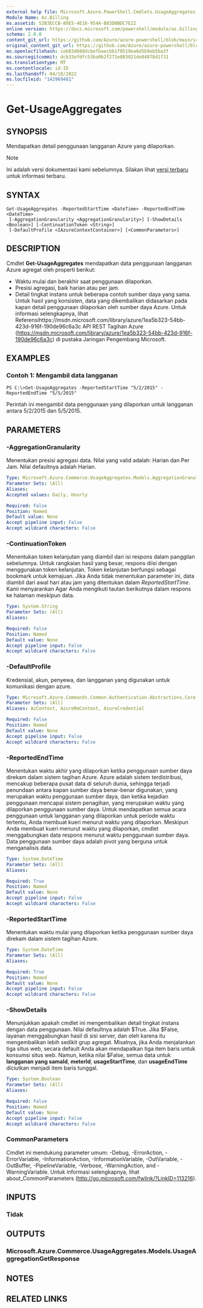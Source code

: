 ```yaml
---
external help file: Microsoft.Azure.PowerShell.Cmdlets.UsageAggregates.dll-Help.xml
Module Name: Az.Billing
ms.assetid: 52B3ECCB-80E5-4E16-954A-B83D0BDC7E22
online version: https://docs.microsoft.com/powershell/module/az.billing/get-usageaggregates
schema: 2.0.0
content_git_url: https://github.com/Azure/azure-powershell/blob/main/src/Billing/Billing/help/Get-UsageAggregates.md
original_content_git_url: https://github.com/Azure/azure-powershell/blob/main/src/Billing/Billing/help/Get-UsageAggregates.md
ms.openlocfilehash: ceb83d688dcbefbaecbb1f0519ea6d5b9eb5ba3f
ms.sourcegitcommit: dcb33efdfc53ba0b2f271e883021de84878d1f31
ms.translationtype: MT
ms.contentlocale: id-ID
ms.lasthandoff: 04/18/2022
ms.locfileid: "142969481"
---
```

# Get-UsageAggregates

## SYNOPSIS
Mendapatkan detail penggunaan langganan Azure yang dilaporkan.

> [!NOTE]
>Ini adalah versi dokumentasi kami sebelumnya. Silakan lihat [versi terbaru](/powershell/module/az.billing/get-usageaggregates) untuk informasi terbaru.

## SYNTAX

```
Get-UsageAggregates -ReportedStartTime <DateTime> -ReportedEndTime <DateTime>
 [-AggregationGranularity <AggregationGranularity>] [-ShowDetails <Boolean>] [-ContinuationToken <String>]
 [-DefaultProfile <IAzureContextContainer>] [<CommonParameters>]
```

## DESCRIPTION
Cmdlet **Get-UsageAggregates** mendapatkan data penggunaan langganan Azure agregat oleh properti berikut: 
- Waktu mulai dan berakhir saat penggunaan dilaporkan.
- Presisi agregasi, baik harian atau per jam.
- Detail tingkat instans untuk beberapa contoh sumber daya yang sama.
Untuk hasil yang konsisten, data yang dikembalikan didasarkan pada kapan detail penggunaan dilaporkan oleh sumber daya Azure.
Untuk informasi selengkapnya, lihat Referensihttps://msdn.microsoft.com/library/azure/1ea5b323-54bb-423d-916f-190de96c6a3c API REST Tagihan Azure (https://msdn.microsoft.com/library/azure/1ea5b323-54bb-423d-916f-190de96c6a3c) di pustaka Jaringan Pengembang Microsoft.

## EXAMPLES

### Contoh 1: Mengambil data langganan
```
PS C:\>Get-UsageAggregates -ReportedStartTime "5/2/2015" -ReportedEndTime "5/5/2015"
```

Perintah ini mengambil data penggunaan yang dilaporkan untuk langganan antara 5/2/2015 dan 5/5/2015.

## PARAMETERS

### -AggregationGranularity
Menentukan presisi agregasi data.
Nilai yang valid adalah: Harian dan Per Jam.
Nilai defaultnya adalah Harian.

```yaml
Type: Microsoft.Azure.Commerce.UsageAggregates.Models.AggregationGranularity
Parameter Sets: (All)
Aliases:
Accepted values: Daily, Hourly

Required: False
Position: Named
Default value: None
Accept pipeline input: False
Accept wildcard characters: False
```

### -ContinuationToken
Menentukan token kelanjutan yang diambil dari isi respons dalam panggilan sebelumnya.
Untuk rangkaian hasil yang besar, respons diisi dengan menggunakan token kelanjutan.
Token kelanjutan berfungsi sebagai bookmark untuk kemajuan.
Jika Anda tidak menentukan parameter ini, data diambil dari awal hari atau jam yang ditentukan dalam *ReportedStartTime*.
Kami menyarankan Agar Anda mengikuti tautan berikutnya dalam respons ke halaman meskipun data.

```yaml
Type: System.String
Parameter Sets: (All)
Aliases:

Required: False
Position: Named
Default value: None
Accept pipeline input: False
Accept wildcard characters: False
```

### -DefaultProfile
Kredensial, akun, penyewa, dan langganan yang digunakan untuk komunikasi dengan azure.

```yaml
Type: Microsoft.Azure.Commands.Common.Authentication.Abstractions.Core.IAzureContextContainer
Parameter Sets: (All)
Aliases: AzContext, AzureRmContext, AzureCredential

Required: False
Position: Named
Default value: None
Accept pipeline input: False
Accept wildcard characters: False
```

### -ReportedEndTime
Menentukan waktu akhir yang dilaporkan ketika penggunaan sumber daya direkam dalam sistem tagihan Azure.
Azure adalah sistem terdistribusi, mencakup beberapa pusat data di seluruh dunia, sehingga terjadi penundaan antara kapan sumber daya benar-benar digunakan, yang merupakan waktu penggunaan sumber daya, dan ketika kejadian penggunaan mencapai sistem penagihan, yang merupakan waktu yang dilaporkan penggunaan sumber daya.
Untuk mendapatkan semua acara penggunaan untuk langganan yang dilaporkan untuk periode waktu tertentu, Anda membuat kueri menurut waktu yang dilaporkan.
Meskipun Anda membuat kueri menurut waktu yang dilaporkan, cmdlet menggabungkan data respons menurut waktu penggunaan sumber daya.
Data penggunaan sumber daya adalah pivot yang berguna untuk menganalisis data.

```yaml
Type: System.DateTime
Parameter Sets: (All)
Aliases:

Required: True
Position: Named
Default value: None
Accept pipeline input: False
Accept wildcard characters: False
```

### -ReportedStartTime
Menentukan waktu mulai yang dilaporkan ketika penggunaan sumber daya direkam dalam sistem tagihan Azure.

```yaml
Type: System.DateTime
Parameter Sets: (All)
Aliases:

Required: True
Position: Named
Default value: None
Accept pipeline input: False
Accept wildcard characters: False
```

### -ShowDetails
Menunjukkan apakah cmdlet ini mengembalikan detail tingkat instans dengan data penggunaan.
Nilai defaultnya adalah $True.
Jika $False, layanan menggabungkan hasil di sisi server, dan oleh karena itu mengembalikan lebih sedikit grup agregat.
Misalnya, jika Anda menjalankan tiga situs web, secara default Anda akan mendapatkan tiga item baris untuk konsumsi situs web.
Namun, ketika nilai $False, semua data untuk **langganan yang samaId**, **meterId**, **usageStartTime**, dan **usageEndTime** diciutkan menjadi item baris tunggal.

```yaml
Type: System.Boolean
Parameter Sets: (All)
Aliases:

Required: False
Position: Named
Default value: None
Accept pipeline input: False
Accept wildcard characters: False
```

### CommonParameters
Cmdlet ini mendukung parameter umum: -Debug, -ErrorAction, -ErrorVariable, -InformationAction, -InformationVariable, -OutVariable, -OutBuffer, -PipelineVariable, -Verbose, -WarningAction, and -WarningVariable. Untuk informasi selengkapnya, lihat about_CommonParameters (http://go.microsoft.com/fwlink/?LinkID=113216).

## INPUTS

### Tidak

## OUTPUTS

### Microsoft.Azure.Commerce.UsageAggregates.Models.UsageAggregationGetResponse

## NOTES

## RELATED LINKS
